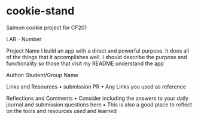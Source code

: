 # cookie-stand
Salmon cookie project for CF201


LAB - Number

Project Name
I build an app with a direct and powerful purpose. It does all of the things that it accomplishes well. I should describe the purpose and functionality so those that visit my README understand the app

Author: Student/Group Name

Links and Resources
	•	submission PR
	•	Any Links you used as reference

Reflections and Comments
	•	Consider including the answers to your daily journal and submission questions here
	•	This is also a good place to reflect on the tools and resources used and learned
